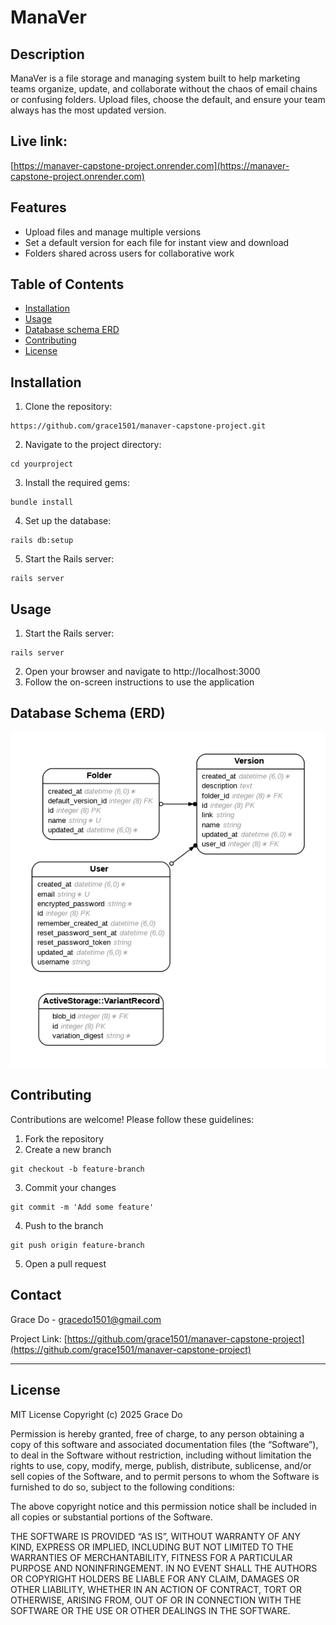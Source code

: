 # ManaVer

## Description
ManaVer is a file storage and managing system built to help marketing teams organize, update, and collaborate without the chaos of email chains or confusing folders. Upload files, choose the default, and ensure your team always has the most updated version.


## Live link: 
[https://manaver-capstone-project.onrender.com](https://manaver-capstone-project.onrender.com)


## Features
- Upload files and manage multiple versions
- Set a default version for each file for instant view and download
- Folders shared across users for collaborative work


## Table of Contents
- [Installation](#installation)
- [Usage](#usage)
- [Database schema ERD](#database-schema-erd)
- [Contributing](#contributing)
- [License](#license)


## Installation
1. Clone the repository:
```
https://github.com/grace1501/manaver-capstone-project.git
```
2. Navigate to the project directory:
```
cd yourproject
```
3. Install the required gems:
```
bundle install
```
4. Set up the database:
```
rails db:setup
```
5. Start the Rails server:
```
rails server
```

## Usage

1. Start the Rails server:
```
rails server
```
2. Open your browser and navigate to http://localhost:3000
3. Follow the on-screen instructions to use the application


## Database Schema (ERD)
<img src="erd.png" alt="ERD" width="600">

## Contributing

Contributions are welcome! Please follow these guidelines:

1. Fork the repository
2. Create a new branch 
```
git checkout -b feature-branch
```
3. Commit your changes 
```
git commit -m 'Add some feature'
```
4. Push to the branch 
```
git push origin feature-branch
```
5. Open a pull request


## Contact   

Grace Do - [gracedo1501@gmail.com](mailto:gracedo1501@gmail.com)

Project Link: [https://github.com/grace1501/manaver-capstone-project](https://github.com/grace1501/manaver-capstone-project)

---
## License

MIT License
Copyright (c) 2025 Grace Do

Permission is hereby granted, free of charge, to any person obtaining a copy of this software and associated documentation files (the “Software”), to deal in the Software without restriction, including without limitation the rights to use, copy, modify, merge, publish, distribute, sublicense, and/or sell copies of the Software, and to permit persons to whom the Software is furnished to do so, subject to the following conditions:

The above copyright notice and this permission notice shall be included in all copies or substantial portions of the Software.

THE SOFTWARE IS PROVIDED “AS IS”, WITHOUT WARRANTY OF ANY KIND, EXPRESS OR IMPLIED, INCLUDING BUT NOT LIMITED TO THE WARRANTIES OF MERCHANTABILITY, FITNESS FOR A PARTICULAR PURPOSE AND NONINFRINGEMENT. IN NO EVENT SHALL THE AUTHORS OR COPYRIGHT HOLDERS BE LIABLE FOR ANY CLAIM, DAMAGES OR OTHER LIABILITY, WHETHER IN AN ACTION OF CONTRACT, TORT OR OTHERWISE, ARISING FROM, OUT OF OR IN CONNECTION WITH THE SOFTWARE OR THE USE OR OTHER DEALINGS IN THE SOFTWARE.

